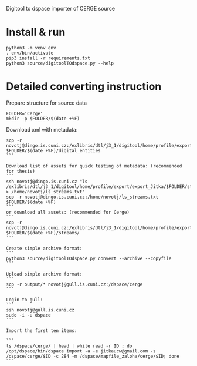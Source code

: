 Digitool to dspace importer of CERGE source

# Install & run
```
python3 -m venv env
. env/bin/activate
pip3 install -r requirements.txt
python3 source/digitoolTOdspace.py --help 
```

# Detailed converting instruction

Prepare structure for source data
```
FOLDER='Cerge'
mkdir -p $FOLDER/$(date +%F)
```

Download xml with metadata:
````
scp -r novotj@dingo.is.cuni.cz:/exlibris/dtl/j3_1/digitool/home/profile/export/export_Jitka/$FOLDER/digital_entities $FOLDER/$(date +%F)/digital_entities
```

Download list of assets for quick testing of metadata: (recommended for thesis)
```
ssh novotj@dingo.is.cuni.cz "ls /exlibris/dtl/j3_1/digitool/home/profile/export/export_Jitka/$FOLDER/streams/ > /home/novotj/ls_streams.txt"
scp -r novotj@dingo.is.cuni.cz:/home/novotj/ls_streams.txt $FOLDER/$(date +%F)
```
or download all assets: (recommended for Cerge)
```
scp -r novotj@dingo.is.cuni.cz:/exlibris/dtl/j3_1/digitool/home/profile/export/export_Jitka/$FOLDER/streams/ $FOLDER/$(date +%F)/streams/
```

Create simple archive format:
```
python3 source/digitoolTOdspace.py convert --archive --copyfile
```

Upload simple archive format:
```
scp -r output/* novotj@gull.is.cuni.cz:/dspace/cerge
```

Login to gull:
```
ssh novotj@gull.is.cuni.cz
sudo -i -u dspace
```

Import the first ten items:

```
ls /dspace/cerge/ | head | while read -r ID ; do /opt/dspace/bin/dspace import -a -e jitkaucw@gmail.com -s /dspace/cerge/$ID -c 284 -m /dspace/mapfile_zaloha/cerge/$ID; done
```
